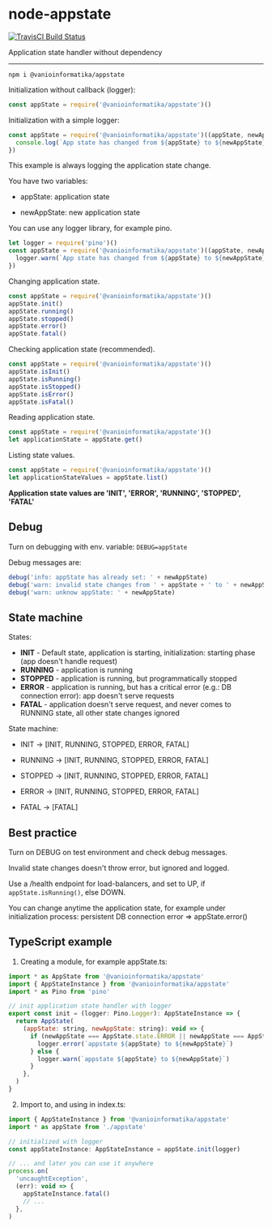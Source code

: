 # node-appstate

[![TravisCI Build Status](https://travis-ci.org/vanioinformatika/node-appstate.svg?branch=master)](https://travis-ci.org/vanioinformatika/node-appstate)

Application state handler without dependency

---

`npm i @vanioinformatika/appstate`

Initialization without callback (logger):

```javascript
const appState = require('@vanioinformatika/appstate')()
```

Initialization with a simple logger:

```javascript
const appState = require('@vanioinformatika/appstate')((appState, newAppState) => {
  console.log(`App state has changed from ${appState} to ${newAppState}`)
})
```

This example is always logging the application state change.

You have two variables:

- appState: application state

- newAppState: new application state

You can use any logger library, for example pino.

```javascript
let logger = require('pino')()
const appState = require('@vanioinformatika/appstate')((appState, newAppState) => {
  logger.warn(`App state has changed from ${appState} to ${newAppState}`)
})
```

Changing application state.

```javascript
const appState = require('@vanioinformatika/appstate')()
appState.init()
appState.running()
appState.stopped()
appState.error()
appState.fatal()
```

Checking application state (recommended).

```javascript
const appState = require('@vanioinformatika/appstate')()
appState.isInit()
appState.isRunning()
appState.isStopped()
appState.isError()
appState.isFatal()
```

Reading application state.

```javascript
const appState = require('@vanioinformatika/appstate')()
let applicationState = appState.get()
```

Listing state values.

```javascript
const appState = require('@vanioinformatika/appstate')()
let applicationStateValues = appState.list()
```

**Application state values are 'INIT', 'ERROR', 'RUNNING', 'STOPPED', 'FATAL'**

## Debug

Turn on debugging with env. variable: `DEBUG=appState`

Debug messages are:

```javascript
debug('info: appState has already set: ' + newAppState)
debug('warn: invalid state changes from ' + appState + ' to ' + newAppState)
debug('warn: unknow appState: ' + newAppState)
```

## State machine

States:

- **INIT** - Default state, application is starting, initialization: starting phase (app doesn't handle request)
- **RUNNING** - application is running
- **STOPPED** - application is running, but programmatically stopped
- **ERROR** - application is running, but has a critical error (e.g.: DB connection error): app doesn't serve requests
- **FATAL** - application doesn't serve request, and never comes to RUNNING state, all other state changes ignored

State machine:

- INIT -> [INIT, RUNNING, STOPPED, ERROR, FATAL]

- RUNNING -> [INIT, RUNNING, STOPPED, ERROR, FATAL]

- STOPPED -> [INIT, RUNNING, STOPPED, ERROR, FATAL]

- ERROR -> [INIT, RUNNING, STOPPED, ERROR, FATAL]

- FATAL -> [FATAL]

## Best practice

Turn on DEBUG on test environment and check debug messages.

Invalid state changes doesn't throw error, but ignored and logged.

Use a /health endpoint for load-balancers, and set to UP, if `appState.isRunning()`, else DOWN.

You can change anytime the application state, for example under initialization process: persistent DB connection error => appState.error()

## TypeScript example

1. Creating a module, for example appState.ts:

```javascript
import * as AppState from '@vanioinformatika/appstate'
import { AppStateInstance } from '@vanioinformatika/appstate'
import * as Pino from 'pino'

// init application state handler with logger
export const init = (logger: Pino.Logger): AppStateInstance => {
  return AppState(
    (appState: string, newAppState: string): void => {
      if (newAppState === AppState.state.ERROR || newAppState === AppState.state.FATAL) {
        logger.error(`appstate ${appState} to ${newAppState}`)
      } else {
        logger.warn(`appstate ${appState} to ${newAppState}`)
      }
    },
  )
}
```

2. Import to, and using in index.ts:

```javascript
import { AppStateInstance } from '@vanioinformatika/appstate'
import * as appState from './appstate'

// initialized with logger
const appStateInstance: AppStateInstance = appState.init(logger)

// ... and later you can use it anywhere
process.on(
  'uncaughtException',
  (err): void => {
    appStateInstance.fatal()
    // ...
  },
)
```
